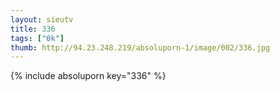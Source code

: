 ```yaml
--- 
layout: sieutv
title: 336
tags: ["0k"]
thumb: http://94.23.248.219/absoluporn-1/image/002/336.jpg
---
```

{% include absoluporn key="336" %} 
